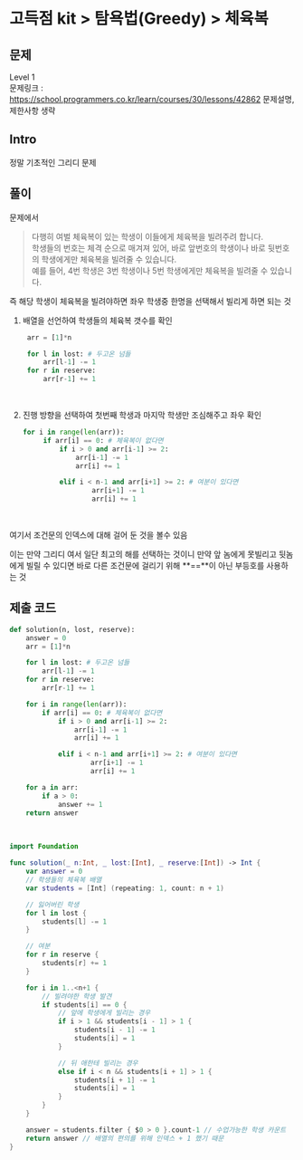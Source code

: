 # 고득점 kit > 탐욕법(Greedy) > 체육복

## 문제

Level 1
<br/>
문제링크 : https://school.programmers.co.kr/learn/courses/30/lessons/42862
문제설명, 제한사항 생략
<br/>

## Intro

정말 기초적인 그리디 문제
<br/>

## 풀이

문제에서
<br/>

> 다행히 여벌 체육복이 있는 학생이 이들에게 체육복을 빌려주려 합니다.
> <br/>
> 학생들의 번호는 체격 순으로 매겨져 있어, 바로 앞번호의 학생이나 바로 뒷번호의 학생에게만 체육복을 빌려줄 수 있습니다.
> <br/>
> 예를 들어, 4번 학생은 3번 학생이나 5번 학생에게만 체육복을 빌려줄 수 있습니다.
> <br/>

즉 해당 학생이 체육복을 빌려야하면 좌우 학생중 한명을 선택해서 빌리게 하면 되는 것
<br/>

1. 배열을 선언하여 학생들의 체육복 갯수를 확인
   <br/>

   ```python
    arr = [1]*n

    for l in lost: # 두고온 넘들
        arr[l-1] -= 1
    for r in reserve:
        arr[r-1] += 1
   ```

<br/>

2. 진행 방향을 선택하여 첫번째 학생과 마지막 학생만 조심해주고 좌우 확인
   <br/>

   ```python
   for i in range(len(arr)):
        if arr[i] == 0: # 체육복이 없다면
            if i > 0 and arr[i-1] >= 2:
                arr[i-1] -= 1
                arr[i] += 1

            elif i < n-1 and arr[i+1] >= 2: # 여분이 있다면
                    arr[i+1] -= 1
                    arr[i] += 1
   ```

<br/>

여기서 조건문의 인덱스에 대해 걸어 둔 것을 볼수 있음
<br/>

이는 만약 그리디 여서 일단 최고의 해를 선택하는 것이니 만약 앞 놈에게 못빌리고 뒷놈에게 빌릴 수 있디면 바로 다른 조건문에 걸리기 위해 **==**이 아닌 부등호를 사용하는 것
<br/>

## 제출 코드

```python
def solution(n, lost, reserve):
    answer = 0
    arr = [1]*n

    for l in lost: # 두고온 넘들
        arr[l-1] -= 1
    for r in reserve:
        arr[r-1] += 1

    for i in range(len(arr)):
        if arr[i] == 0: # 체육복이 없다면
            if i > 0 and arr[i-1] >= 2:
                arr[i-1] -= 1
                arr[i] += 1

            elif i < n-1 and arr[i+1] >= 2: # 여분이 있다면
                    arr[i+1] -= 1
                    arr[i] += 1

    for a in arr:
        if a > 0:
            answer += 1
    return answer
```

<br/>

```swift
import Foundation

func solution(_ n:Int, _ lost:[Int], _ reserve:[Int]) -> Int {
    var answer = 0
    // 학생들의 체육복 배열
    var students = [Int] (repeating: 1, count: n + 1)

    // 잃어버린 학생
    for l in lost {
        students[l] -= 1
    }

    // 여분
    for r in reserve {
        students[r] += 1
    }

    for i in 1..<n+1 {
        // 빌려야한 학생 발견
        if students[i] == 0 {
            // 앞에 학생에게 빌리는 경우
            if i > 1 && students[i - 1] > 1 {
                students[i - 1] -= 1
                students[i] = 1
            }

            // 뒤 애한테 빌리는 경우
            else if i < n && students[i + 1] > 1 {
                students[i + 1] -= 1
                students[i] = 1
            }
        }
    }

    answer = students.filter { $0 > 0 }.count-1 // 수업가능한 학생 카운트
    return answer // 배열의 편의를 위해 인덱스 + 1 했기 때문
}
```
